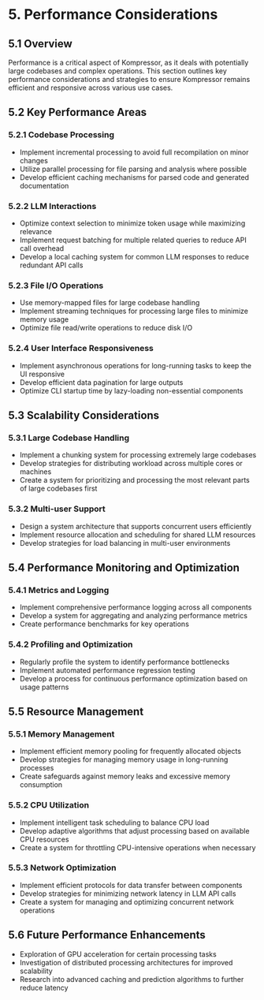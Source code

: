 # 5. Performance Considerations

## 5.1 Overview

Performance is a critical aspect of Kompressor, as it deals with potentially large codebases and complex operations. This section outlines key performance considerations and strategies to ensure Kompressor remains efficient and responsive across various use cases.

## 5.2 Key Performance Areas

### 5.2.1 Codebase Processing

- Implement incremental processing to avoid full recompilation on minor changes
- Utilize parallel processing for file parsing and analysis where possible
- Develop efficient caching mechanisms for parsed code and generated documentation

### 5.2.2 LLM Interactions

- Optimize context selection to minimize token usage while maximizing relevance
- Implement request batching for multiple related queries to reduce API call overhead
- Develop a local caching system for common LLM responses to reduce redundant API calls

### 5.2.3 File I/O Operations

- Use memory-mapped files for large codebase handling
- Implement streaming techniques for processing large files to minimize memory usage
- Optimize file read/write operations to reduce disk I/O

### 5.2.4 User Interface Responsiveness

- Implement asynchronous operations for long-running tasks to keep the UI responsive
- Develop efficient data pagination for large outputs
- Optimize CLI startup time by lazy-loading non-essential components

## 5.3 Scalability Considerations

### 5.3.1 Large Codebase Handling

- Implement a chunking system for processing extremely large codebases
- Develop strategies for distributing workload across multiple cores or machines
- Create a system for prioritizing and processing the most relevant parts of large codebases first

### 5.3.2 Multi-user Support

- Design a system architecture that supports concurrent users efficiently
- Implement resource allocation and scheduling for shared LLM resources
- Develop strategies for load balancing in multi-user environments

## 5.4 Performance Monitoring and Optimization

### 5.4.1 Metrics and Logging

- Implement comprehensive performance logging across all components
- Develop a system for aggregating and analyzing performance metrics
- Create performance benchmarks for key operations

### 5.4.2 Profiling and Optimization

- Regularly profile the system to identify performance bottlenecks
- Implement automated performance regression testing
- Develop a process for continuous performance optimization based on usage patterns

## 5.5 Resource Management

### 5.5.1 Memory Management

- Implement efficient memory pooling for frequently allocated objects
- Develop strategies for managing memory usage in long-running processes
- Create safeguards against memory leaks and excessive memory consumption

### 5.5.2 CPU Utilization

- Implement intelligent task scheduling to balance CPU load
- Develop adaptive algorithms that adjust processing based on available CPU resources
- Create a system for throttling CPU-intensive operations when necessary

### 5.5.3 Network Optimization

- Implement efficient protocols for data transfer between components
- Develop strategies for minimizing network latency in LLM API calls
- Create a system for managing and optimizing concurrent network operations

## 5.6 Future Performance Enhancements

- Exploration of GPU acceleration for certain processing tasks
- Investigation of distributed processing architectures for improved scalability
- Research into advanced caching and prediction algorithms to further reduce latency


